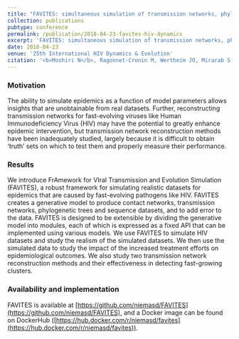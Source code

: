 ```yaml
---
title: "FAVITES: simultaneous simulation of transmission networks, phylogenetic trees and sequences"
collection: publications
pubtype: conference
permalink: /publication/2018-04-23-favites-hiv-dynamics
excerpt: 'FAVITES: simultaneous simulation of transmission networks, phylogenetic trees and sequences'
date: 2018-04-23
venue: '25th International HIV Dynamics & Evolution'
citation: '<b>Moshiri N</b>, Ragonnet-Cronin M, Wertheim JO, Mirarab S (2019). "FAVITES: simultaneous simulation of transmission networks, phylogenetic trees and sequences." <i>25th International HIV Dynamics & Evolution</i>. Talk.'
---
```

### Motivation
The ability to simulate epidemics as a function of model parameters allows insights that are unobtainable from real datasets. Further, reconstructing transmission networks for fast-evolving viruses like Human Immunodeficiency Virus (HIV) may have the potential to greatly enhance epidemic intervention, but transmission network reconstruction methods have been inadequately studied, largely because it is difficult to obtain ‘truth’ sets on which to test them and properly measure their performance.

### Results
We introduce FrAmework for VIral Transmission and Evolution Simulation (FAVITES), a robust framework for simulating realistic datasets for epidemics that are caused by fast-evolving pathogens like HIV. FAVITES creates a generative model to produce contact networks, transmission networks, phylogenetic trees and sequence datasets, and to add error to the data. FAVITES is designed to be extensible by dividing the generative model into modules, each of which is expressed as a fixed API that can be implemented using various models. We use FAVITES to simulate HIV datasets and study the realism of the simulated datasets. We then use the simulated data to study the impact of the increased treatment efforts on epidemiological outcomes. We also study two transmission network reconstruction methods and their effectiveness in detecting fast-growing clusters.

### Availability and implementation
FAVITES is available at [https://github.com/niemasd/FAVITES](https://github.com/niemasd/FAVITES), and a Docker image can be found on DockerHub ([https://hub.docker.com/r/niemasd/favites](https://hub.docker.com/r/niemasd/favites)).
